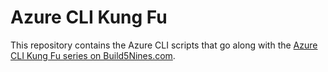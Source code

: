 # Azure CLI Kung Fu

This repository contains the Azure CLI scripts that go along with the [Azure CLI Kung Fu series on Build5Nines.com](https://build5nines.com/azure-cli-kung-fu).
